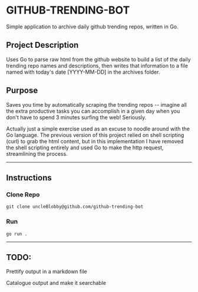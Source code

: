 # GITHUB-TRENDING-BOT

Simple application to archive daily github trending repos, written in Go.

## Project Description

Uses Go to parse raw html from the github website to build a list of the daily trending repo names and descriptions, then writes that information to a file named with today's date [YYYY-MM-DD] in the archives folder.

## Purpose

Saves you time by automatically scraping the trending repos -- imagine all the extra productive tasks you can accomplish in a given day when you don't have to spend 3 minutes surfing the web!  Seriously.

Actually just a simple exercise used as an excuse to noodle around with the Go language.  The previous version of this project relied on shell scripting (curl) to grab the html content, but in this implementation I have removed the shell scripting entirely and used Go to make the http request, streamlining the process.

---
## Instructions

### Clone Repo

```git clone uncleBlobby@github.com/github-trending-bot```

### Run 

```go run .```

---


## TODO:

Prettify output in a markdown file

Catalogue output and make it searchable
